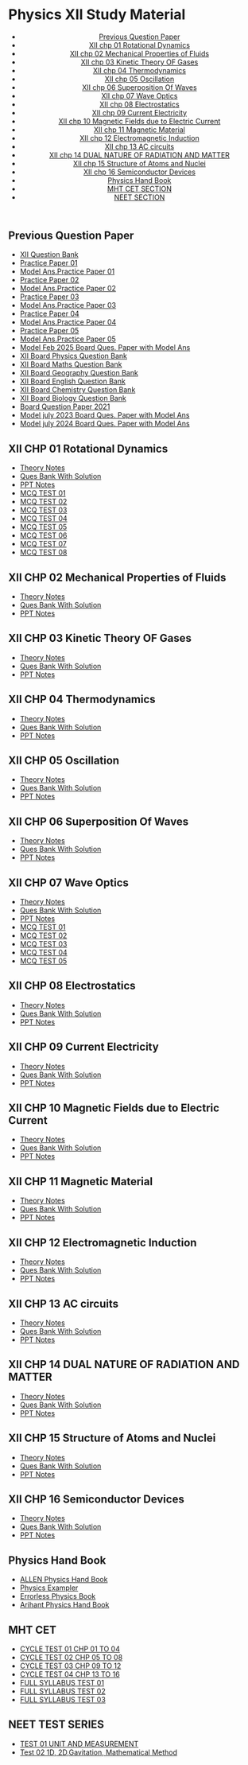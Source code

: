 <!DOCTYPE html>
<html lang="en">

<head>
    <meta charset="UTF-8">
    <meta name="viewport" content="width=device-width, initial-scale=1.0">
    <h1>Physics XII Study Material</h1>
    <link rel="stylesheet" href="styles.css">
</head>

<body>
    <header>
        <nav>
            <ul> 
                <li><a href="#pyq">Previous Question Paper</a></li>
                <li><a href="#CH01 Rotational Dynamics">XII chp 01 Rotational Dynamics</a></li>
                <li><a href="#CH02 Mechanical Properties of Fluids">XII chp 02 Mechanical Properties of Fluids</a></li>
                <li><a href="#CH03 Kinetic Theory OF Gases">XII chp 03 Kinetic Theory OF Gases</a></li>
                <li><a href="#CH04 Thermodynamics">XII chp 04 Thermodynamics</a></li>
                <li><a href="#CH05 Oscillation">XII chp 05 Oscillation</a></li>
                <li><a href="#CH06 Superposition Of Waves">XII chp 06 Superposition Of Waves</a></li>
                <li><a href="#CH07 Wave Optics">XII chp 07 Wave Optics</a></li>
                <li><a href="#CH08 Electrostatics">XII chp 08 Electrostatics</a></li>
                <li><a href="#CH09 Current Electricity">XII chp 09 Current Electricity</a></li>
                <li><a href="#CH10 Magnetic Fields due to Electric Current">XII chp 10 Magnetic Fields due to Electric Current</a></li>
                <li><a href="#CH11 Magnetic Material">XII chp 11 Magnetic Material</a></li>
                <li><a href="#CH12 Electromagnetic Induction">XII chp 12 Electromagnetic Induction</a></li>
                <li><a href="#CH13 AC circuits">XII chp 13 AC circuits</a></li>
                <li><a href="#CH14 DUAL NATURE OF RADIATION AND MATTER">XII chp 14 DUAL NATURE OF RADIATION AND MATTER</a></li>
                <li><a href="#CH15 Structure of Atoms and Nuclei">XII chp 15 Structure of Atoms and Nuclei</a></li>
                <li><a href="#CH16 Semiconductor Devices">XII chp 16 Semiconductor Devices</a></li>
                <li><a href="#Physics Hand Book">Physics Hand Book</a></li>
                <li><a href="#MHT CET TEST LINK">MHT CET SECTION</a></li>
                <li><a href="#NEET TEST LINK">NEET SECTION</a></li>
            </ul>
        </nav>
    </header>
    <main>
        <section id="pyq">
            <h2>Previous Question Paper</h2>
            <ul>
                <li><a href="https://drive.google.com/file/d/1utkHfK7aX7mlvwbvujAk_Ylzmvhg0Tv3/view?usp=sharing">XII Question Bank</a></li>
                <li><a href="https://drive.google.com/file/d/11elVnPEsITs5qaQQj42WYnajniA-62Vv/view?usp=sharing">Practice Paper 01</a></li>
                <li><a href="https://drive.google.com/file/d/1vUMKqntcSPDi9XN9_ovWYLWMQpZDZLbt/view?usp=sharing">Model Ans.Practice Paper 01</a></li>
                <li><a href="https://drive.google.com/file/d/1wmBqJwWHtgZb61EA5GuVFYSF78Vp2cpx/view?usp=sharing">Practice Paper 02</a></li>
                <li><a href="https://drive.google.com/file/d/1XfR_-dY57w5UxIxPIJ2PLKxrYj1HxIA8/view?usp=sharing">Model Ans.Practice Paper 02</a></li>
                <li><a href="https://drive.google.com/file/d/11TnyJtkqV9dJy2uf6QytbwKwPVvjvzfF/view?usp=sharing">Practice Paper 03</a></li>
                <li><a href="https://drive.google.com/file/d/1PoA_8GjbXCEdVeK69tZppEXZZyHrP7qi/view?usp=sharing">Model Ans.Practice Paper 03</a></li>
                <li><a href="https://drive.google.com/file/d/1nlQKo91_adrbhsYFhYGR-GY_y8wXsJq4/view?usp=sharing">Practice Paper 04</a></li>
                <li><a href="https://drive.google.com/file/d/1nQYkycaMK008jS0nWxStAWJ-SypA1ocR/view?usp=sharing">Model Ans.Practice Paper 04</a></li>
                <li><a href="https://drive.google.com/file/d/1Lu9_z7MmUyvuLyCc4Y4lXTA8zu-Xk78-/view?usp=sharing">Practice Paper 05</a></li>
                <li><a href="https://drive.google.com/file/d/1qHe_dpVgvYcj9Icz5y5kL3dtxTVQN-M6/view?usp=sharing">Model Ans.Practice Paper 05</a></li>
                <li><a href="https://drive.google.com/file/d/1N1fW_1_c44-oQGPSAUJaeB8BIrQ0XLuO/view?usp=sharing">Model Feb 2025 Board Ques. Paper with Model Ans</a></li>
                <li><a href="https://drive.google.com/file/d/15Vm66r_jLvUJz8CuHgMkc5DyLoV_JZs5/view?usp=sharing">XII Board Physics Question Bank</a></li>
                <li><a href="https://drive.google.com/file/d/1334wVlEqMjrrIgO3l-p_txnT4IzU8bjO/view?usp=sharing">XII Board Maths Question Bank</a></li>
                <li><a href="https://drive.google.com/file/d/1MF1P1wJsE14pP8GS6HZ1hKXNbL49b6Zz/view?usp=sharing">XII Board Geography Question Bank</a></li>
                <li><a href="https://drive.google.com/file/d/1_JTshitbLoq5GOWrWJpHYdLMA_YTds2V/view?usp=sharing">XII Board English Question Bank</a></li>
                <li><a href="https://drive.google.com/file/d/1xhLpZlHZtUSRJ-bDF_JPXNsJSHMgJXce/view?usp=sharing">XII Board Chemistry Question Bank</a></li>
                <li><a href="https://drive.google.com/file/d/1X0oBO8IZDbxmuLRPRehsBCGuBmNMUmGx/view?usp=sharing">XII Board Biology Question Bank</a></li>
                <li><a href="https://drive.google.com/file/d/1R9oUPL0VklZQMgQ1RK-jUNz6ZWbghLta/view?usp=sharing">Board Question Paper 2021</a></li>
                <li><a href="https://drive.google.com/file/d/1AlPeIp7s1rNAac-de0LE_AOXleM0Momd/view?usp=sharing">Model july 2023 Board Ques. Paper with Model Ans</a></li>
                <li><a href="https://drive.google.com/file/d/1eYqzxFSyQvYOxLJPdAxd2HzIvyZKIz0P/view?usp=sharing">Model july 2024 Board Ques. Paper with Model Ans</a></li>
           </ul>
        </section>
        <section id="CH01 Rotational Dynamics">
            <h2>XII CHP 01 Rotational Dynamics</h2>
            <ul>
                <li><a href="https://drive.google.com/file/d/125M2B2C7vP1iEAbcXJFmcRvbKLgj2Emf/view?usp=sharing">Theory Notes</a></li>
                <li><a href="https://drive.google.com/file/d/10Wac8OeIPZD99-liHEjLLHLH0mkF4Vs6/view?usp=sharing">Ques Bank With Solution</a></li>
                <li><a href="https://drive.google.com/file/d/1g6HIMYsmadmdFdLVtAduY0N_7jsd2JVZ/view?usp=sharing">PPT Notes</a></li>
                <li><a href="https://forms.gle/2ovCs56PhUEHvge59">MCQ TEST 01</a></li>
                <li><a href="https://forms.gle/N7J9xG6HLSdcXXkd7">MCQ TEST 02</a></li>
                <li><a href="https://forms.gle/4JCoS96H7NYxCak39">MCQ TEST 03</a></li>
                <li><a href="https://forms.gle/74hdAv7yKTB7MWos9">MCQ TEST 04</a></li>
                <li><a href="https://docs.google.com/forms/d/e/1FAIpQLScGJ8Bje07c3ySxMaDNCNuHDtb4cuG39GQxF_passhQJ5zT6w/viewform?usp=sharing">MCQ TEST 05</a></li>
                <li><a href="https://docs.google.com/forms/d/e/1FAIpQLSc6gTzYvWzPZ5noUoLHPkHrBEceRYHRhK-uo1f-_WipuH9S5g/viewform?usp=sharing">MCQ TEST 06</a></li>
                <li><a href="https://docs.google.com/forms/d/e/1FAIpQLSeDSN8lt-JKrkaIdqK3-2XL56YrAz9dbrwdj2oBa4kNvqkIJg/viewform?usp=sharing">MCQ TEST 07</a></li>
                <li><a href="https://docs.google.com/forms/d/e/1FAIpQLScLAVJ_Tq1TUUTfll5etw1jFwKA0OJXfyzGoU5VskbxyMUXOw/viewform?usp=sharing">MCQ TEST 08</a></li>
            </ul>
        </section>
        <section id="CH02 Mechanical Properties of Fluids">
            <h2>XII CHP 02 Mechanical Properties of Fluids</h2>
            <ul>
                <li><a href="https://drive.google.com/file/d/1gUE9aqP0axqTV5SebLBLSoHH_dsHG1xg/view?usp=sharing">Theory Notes</a></li>
                <li><a href="https://drive.google.com/file/d/1fcarcAwhToZ_8MT-Ly9GJMo-8BKOxWSu/view?usp=sharing">Ques Bank With Solution</a></li>
                <li><a href="https://drive.google.com/file/d/1pY8TxxppNVfyJE_OBCPKzzmH9RHlGSB4/view?usp=sharing">PPT Notes</a></li>
            </ul>
        </section>
        <section id="CH03 Kinetic Theory OF Gases">
            <h2>XII CHP 03 Kinetic Theory OF Gases</h2>
            <ul>
                <li><a href="https://drive.google.com/file/d/1ihhingyi-e02usoPJqC_UH9mkl8bBjfi/view?usp=sharing">Theory Notes</a></li>
                <li><a href="https://drive.google.com/file/d/1mLp-N3gEkGgh305-CXrXH2wlIoL8-jrK/view?usp=sharing">Ques Bank With Solution</a></li>
                <li><a href="https://drive.google.com/file/d/1mLp-N3gEkGgh305-CXrXH2wlIoL8-jrK/view?usp=sharing">PPT Notes</a></li>
           </ul>
        </section>
        <section id="CH04 Thermodynamics">
            <h2>XII CHP 04 Thermodynamics</h2>
            <ul>
                <li><a href="https://drive.google.com/file/d/1MVLZcZZzsek2oaePzua4rHH7lwMLSvoj/view?usp=sharing">Theory Notes</a></li>
                <li><a href="https://drive.google.com/file/d/1b5w8Yno4t6QZoOVYJAplktbvLw5oI9D9/view?usp=sharing">Ques Bank With Solution</a></li>
                <li><a href="https://drive.google.com/file/d/18Ob_9F9esxL7XKRXxRpkpkrvgybCKzQm/view?usp=sharing">PPT Notes</a></li>
           </ul>
        </section>
        <section id="CH05 Oscillation">
            <h2>XII CHP 05 Oscillation</h2>
            <ul>
                <li><a href="https://drive.google.com/file/d/1jGLeTeEJyTJVVQFPxpT-TGMR8h1UJ4yg/view?usp=sharing">Theory Notes</a></li>
                <li><a href="https://drive.google.com/file/d/1b51PXyBVzzrlWLszsaLMNWxku4g1RtZr/view?usp=sharing">Ques Bank With Solution</a></li>
                <li><a href="https://drive.google.com/file/d/1opeYoffz5uwsIa9etfYkvfyQuxOcYyVd/view?usp=sharing">PPT Notes</a></li>
           </ul>
        </section>
        <section id="CH06 Superposition Of Waves">
            <h2>XII CHP 06 Superposition Of Waves</h2>
            <ul>
                <li><a href="https://drive.google.com/file/d/1urBHPSgONsYETpdKX3l-taF-z9UX6u7C/view?usp=sharing">Theory Notes</a></li>
                <li><a href="https://drive.google.com/file/d/12LBBr1hNx9FcPLnwW87n3wqWDXeX7NaO/view?usp=sharing">Ques Bank With Solution</a></li>
                <li><a href="https://drive.google.com/file/d/1PfPeugfxonrIabnq2GeXspV3M4xWavsl/view?usp=sharing">PPT Notes</a></li>
           </ul>
        </section>
        <section id="CH07 Wave Optics">
            <h2>XII CHP 07 Wave Optics</h2>
            <ul>
                <li><a href="https://drive.google.com/file/d/1TOU-Mshp-5PPjodj-Q3LiW4Vf-GroDj9/view?usp=sharing">Theory Notes</a></li>
                <li><a href="https://drive.google.com/file/d/1vf9Saly9jLd4wlUrIBPUSeR_kHCMojl7/view?usp=sharing">Ques Bank With Solution</a></li>
                <li><a href="https://drive.google.com/file/d/1mIk0znpYxgXMlSi0uH4P5W2rqIf4sC4I/view?usp=sharing">PPT Notes</a></li>
                <li><a href="https://forms.gle/VbN6MqiFX7d7Ay2r5">MCQ TEST 01</a></li>
                <li><a href="https://forms.gle/VsLgiovipkZxK88n9">MCQ TEST 02</a></li>
                <li><a href="https://forms.gle/z5QXhVPEFAXLgbTn8">MCQ TEST 03</a></li>
                <li><a href="https://docs.google.com/forms/d/e/1FAIpQLSfNuZu3wLmn5Qpk6oMvszNQW5HirfkBiprvZLKFUEOX-nyAEA/viewform?usp=sharing">MCQ TEST 04</a></li>
                <li><a href="https://docs.google.com/forms/d/e/1FAIpQLSc8E88TcE2JO40xiDIaleB4GcBu8Ri9Nj_yXSLdO1PKjq2--w/viewform?usp=sharing">MCQ TEST 05</a></li>
           </ul>
        </section>
        <section id="CH08 Electrostatics">
            <h2>XII CHP 08 Electrostatics</h2>
            <ul>
                <li><a href="https://drive.google.com/file/d/1FuvvocQIWsWsuNE8qsOZ0wAlzY7Rcuvd/view?usp=sharing">Theory Notes</a></li>
                <li><a href="https://drive.google.com/file/d/1Ue1hcZAA8P_K7eTqDxtS91rOAT12eFr2/view?usp=sharing">Ques Bank With Solution</a></li>
                <li><a href="https://drive.google.com/file/d/1s4oMlwWG40iM4GApZyUaf4X2RyqhRo-7/view?usp=sharing">PPT Notes</a></li>
           </ul>
        </section>
        <section id="CH09 Current Electricity">
            <h2>XII CHP 09 Current Electricity</h2>
            <ul>
                <li><a href="https://drive.google.com/file/d/1gaXthr7QG-cq0ezLFlOQWnrs_I99wpHZ/view?usp=sharing">Theory Notes</a></li>
                <li><a href="https://drive.google.com/file/d/14JxhvzrUYYRYwHmeKhyiQSIf-OnET5iJ/view?usp=sharing">Ques Bank With Solution</a></li>
                <li><a href="https://drive.google.com/file/d/1JakqqBFYlTUs8XUQQ4eMsmhu5lMcUvWo/view?usp=sharing">PPT Notes</a></li>
           </ul>
        </section>
        <section id="CH10 Magnetic Fields due to Electric Current">
            <h2>XII CHP 10 Magnetic Fields due to Electric Current</h2>
            <ul>
                <li><a href="https://drive.google.com/file/d/1qtAH3u8qd_Yk2_j_Pe8oz__7tPV3N9NM/view?usp=sharing">Theory Notes</a></li>
                <li><a href="https://drive.google.com/file/d/1ZM-RDF3e1PwuwueyIgHo3lzMIZQQ6Wy0/view?usp=sharing">Ques Bank With Solution</a></li>
                <li><a href="https://drive.google.com/file/d/1zWP4Al71QL1trcaTVmyOLyTJJ34oYWwU/view?usp=sharing">PPT Notes</a></li>
           </ul>
        </section>
        <section id="CH11 Magnetic Material">
            <h2>XII CHP 11 Magnetic Material</h2>
            <ul>
                <li><a href="https://drive.google.com/file/d/1nTyjkyn3lrKGD2ffgezveRs5UmtARIaa/view?usp=sharing">Theory Notes</a></li>
                <li><a href="https://drive.google.com/file/d/1bUtTND1A8491A5HUpXyyaip5b7Nw_h7L/view?usp=sharing">Ques Bank With Solution</a></li>
                <li><a href="https://drive.google.com/file/d/1g6uzxfikklPYkqkHBMQECD9cBlkWURyy/view?usp=sharing">PPT Notes</a></li>
           </ul>
        </section>
        <section id="CH12 Electromagnetic Induction">
            <h2>XII CHP 12 Electromagnetic Induction</h2>
            <ul>
                <li><a href="https://drive.google.com/file/d/1wM-klMTP9bXpuxEVGauTzOaJw5R1ev5C/view?usp=sharing">Theory Notes</a></li>
                <li><a href="https://drive.google.com/file/d/1dxS6x-_VvM6qd3B2iocHAARsQYtvzVeB/view?usp=sharing">Ques Bank With Solution</a></li>
                <li><a href="https://drive.google.com/file/d/1jgseCHhKzJQbzCjRHOsWuef6THJ1iV5W/view?usp=sharing">PPT Notes</a></li>
           </ul>
        </section>
        <section id="CH13 AC circuits">
            <h2>XII CHP 13 AC circuits</h2>
            <ul>
                <li><a href="https://drive.google.com/file/d/18LqdirX04GoFKHPOBBswnR_MiEcZGWeY/view?usp=sharing">Theory Notes</a></li>
                <li><a href="https://drive.google.com/file/d/1DEG9yNhvxc5XaZdyYiWLLwq8ulNeRToa/view?usp=sharing">Ques Bank With Solution</a></li>
                <li><a href="https://drive.google.com/file/d/131W8vFtMjOgTuXqdFWln5f9Y62QJYld3/view?usp=sharing">PPT Notes</a></li>
           </ul>
        </section>
        <section id="CH14 DUAL NATURE OF RADIATION AND MATTER">
            <h2>XII CHP 14 DUAL NATURE OF RADIATION AND MATTER</h2>
            <ul>
                <li><a href="https://drive.google.com/file/d/1nl6gNJhr9KJh9Xd_c5x8j7WyR8nMeTtI/view?usp=sharing">Theory Notes</a></li>
                <li><a href="https://drive.google.com/file/d/1Aecc6eYOez0yPawQLS_sDh81JDGkpBQ4/view?usp=sharing">Ques Bank With Solution</a></li>
                <li><a href="https://drive.google.com/file/d/1Thv5mns39rZOX-G-UHPe-TxtWi1S1AWa/view?usp=sharing">PPT Notes</a></li>
           </ul>
        </section>
        <section id="CH15 Structure of Atoms and Nuclei">
            <h2>XII CHP 15 Structure of Atoms and Nuclei</h2>
            <ul>
                <li><a href="https://drive.google.com/file/d/1QwAnMYgnqABsXZ2v24q_lkzQPOU73NYT/view?usp=sharing">Theory Notes</a></li>
                <li><a href="https://drive.google.com/file/d/1d73xZE_xaL04tEm6jIlHtbo1FCj6QhGz/view?usp=sharing">Ques Bank With Solution</a></li>
                <li><a href="https://drive.google.com/file/d/1muagYfsI5-t97d_YBuZHLXIt-SQqBxUs/view?usp=sharing">PPT Notes</a></li>
           </ul>
        </section>
         <section id="CH16 Semiconductor Devices">
            <h2>XII CHP 16 Semiconductor Devices</h2>
            <ul>
                <li><a href="https://drive.google.com/file/d/1vv8uInIe0Eex8kbE69x6PPmdINizzFKR/view?usp=sharing">Theory Notes</a></li>
                <li><a href="https://drive.google.com/file/d/1PG-HUftyTkDwf2BUr30n4dBK3OyqIrB0/view?usp=sharing">Ques Bank With Solution</a></li>
                <li><a href="https://drive.google.com/file/d/1DZNsD1ZbGeOizD3LUqQnm5cTsHTWOExL/view?usp=sharing">PPT Notes</a></li>
           </ul>
        </section>
        <section id="Physics Hand Book">
            <h2>Physics Hand Book</h2>
            <ul>
                <li><a href="https://drive.google.com/file/d/1_YbJUFnosJjM-jNW4e7h8Zjmwu7P64eX/view?usp=sharing">ALLEN Physics Hand Book</a></li>
                <li><a href="https://drive.google.com/file/d/14X8FRVGLjRLvv0MTdzB9YHsOEhPK7vMT/view?usp=sharing">Physics Exampler</a></li>
                <li><a href="https://drive.google.com/file/d/1HJEMHC50esUx2iOYHJFZgAMyxPQxFhw-/view?usp=sharing">Errorless Physics Book</a></li>
                <li><a href="https://drive.google.com/file/d/1hh7WCoq0DYGW48FNAOWnqSzrU-LF4hbO/view?usp=sharing">Arihant Physics Hand Book</a></li>
           </ul>
        </section>
        <section id="MHT CET TEST LINK">
            <h2>MHT CET</h2>
            <ul>
                <li><a href="https://docs.google.com/forms/d/e/1FAIpQLSdxDPfLNyMm0nsiQQpgWx_Xu1aLWSMztbRCTCWWiExbt76XvA/viewform?usp=sharing">CYCLE TEST 01 CHP 01 TO 04</a></li>
                <li><a href="https://docs.google.com/forms/d/e/1FAIpQLSe3anPJ9rphDZxxQCciqZFVLJFuf4H6O--j57Nn8k4iLOUePg/viewform?usp=sharing">CYCLE TEST 02 CHP 05 TO 08</a></li> 
                <li><a href="https://docs.google.com/forms/d/e/1FAIpQLSem9Wp-F-CnL0Fk0M7uwz1z03rP1y96VLHabCDe45g8kwt8IQ/viewform?usp=sharing">CYCLE TEST 03 CHP 09 TO 12</a></li> 
                <li><a href="https://docs.google.com/forms/d/e/1FAIpQLSeMVFIZdJJucsatEPabF60UkS7GrVmLOqzWIV6-PBuGP7SmMQ/viewform?usp=sharing">CYCLE TEST 04 CHP 13 TO 16</a></li> 
                <li><a href="https://docs.google.com/forms/d/e/1FAIpQLScRyPHeUjIDT8ynfrAGRr7HYn6g0zSwCFoKDVufojansGiCTA/viewform?usp=sharing">FULL SYLLABUS TEST 01</a></li>
                <li><a href="https://docs.google.com/forms/d/e/1FAIpQLScel6qxY3kRXNndSGLtj9G8Dah7rN934MvIG97DQ8MzGQZ6Aw/viewform?usp=sharing">FULL SYLLABUS TEST 02</a></li>
                <li><a href="https://docs.google.com/forms/d/e/1FAIpQLSdvLK-C9YgPzxU5eoC0VZG1sgmw1ARx4T_-ufVyOMCiAm5P9Q/viewform?usp=sharing">FULL SYLLABUS TEST 03</a></li>
           </ul>
        </section>
        <section id="NEET TEST LINK">
            <h2>NEET TEST SERIES</h2>
            <ul>
                <li><a href="https://docs.google.com/forms/d/e/1FAIpQLSdXuRzpm0xnJMAYlW6YFLypQ425j7Aptdj91krblibz-HABTw/viewform?usp=sharing"> TEST 01 UNIT AND MEASUREMENT</a></li>
                <li><a href="https://docs.google.com/forms/d/e/1FAIpQLSc9a-9fTZ8l7n_9EyVYmN5tA-ikI4aqVYDO_uWWA5lOdstUUg/viewform?usp=sharing">Test 02 1D, 2D,Gavitation, Mathematical Method </a></li>
           </ul>
        </section>
        </main>
    </body>

</html>
